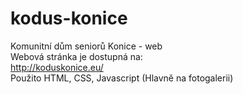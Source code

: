 # kodus-konice  
Komunitní dům seniorů Konice - web  
Webová stránka je dostupná na:  
http://koduskonice.eu/  
Použito HTML, CSS, Javascript (Hlavně na fotogalerii)

